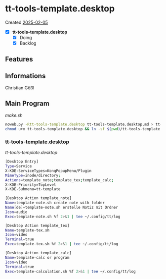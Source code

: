 # tt-tools-template.desktop
Created [2025-02-05](2025-02-05)

- [x] **tt-tools-template.desktop**
    - [x] Doing
    - [x] Backlog

## Features



## Informations
 Christian Gößl
## Main Program


*make.sh*
```bash
noweb.py -Rtt-tools-template.desktop tt-tools-template.desktop.md > tt-tools-template.desktop && echo 'tt-tools-template.desktop' && date 
chmod u+x tt-tools-template.desktop && ln -sf $(pwd)/tt-tools-template.desktop ~/.local/share/kservices5/ServiceMenus/tt-tools-template.desktop && ln -sf $(pwd)/tt-tools-template.desktop ~/.local/share/kio/servicemenus/tt-tools-template.desktop && echo 'fertig'
```

### tt-tools-template.desktop
*tt-tools-template.desktop*
```bash
[Desktop Entry]
Type=Service
X-KDE-ServiceTypes=KonqPopupMenu/Plugin
MimeType=inode/directory;
Actions=template_note;template_tex;template_calc;
X-KDE-Priority=TopLevel
X-KDE-Submenu=tt-template

[Desktop Action template_note]
Name=template-note.sh create note with folder
Name[de]=template-note.sh erstelle Notiz mit Ordner
Icon=audio
Exec=template-note.sh %f 2>&1 | tee ~/.config/tt/log

[Desktop Action template_tex]
Name=template-tex.sh
Icon=video
Terminal=true
Exec=template-tex.sh %f 2>&1 | tee ~/.config/tt/log

[Desktop Action template_calc]
Name=template-calc or program
Icon=video
Terminal=true
Exec=template-calculation.sh %f 2>&1 | tee ~/.config/tt/log

```
